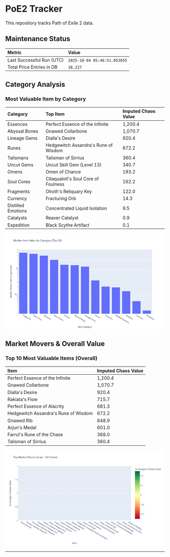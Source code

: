 # PoE2 Tracker

This repository tracks Path of Exile 2 data.

## Maintenance Status

<!-- START_MAINTENANCE -->
| Metric | Value |
|:---|:---|
| Last Successful Run (UTC) | `2025-10-04 05:46:51.053055` |
| Total Price Entries in DB | `38,227` |

<!-- END_MAINTENANCE -->

## Category Analysis

<!-- START_CATEGORY_ANALYSIS -->
### Most Valuable Item by Category
| Category | Top Item | Imputed Chaos Value |
| :--- | :--- | :--- |
| Essences | Perfect Essence of the Infinite | 1,200.4 |
| Abyssal Bones | Gnawed Collarbone | 1,070.7 |
| Lineage Gems | Dialla's Desire | 920.4 |
| Runes | Hedgewitch Assandra's Rune of Wisdom | 672.2 |
| Talismans | Talisman of Sirrius | 360.4 |
| Uncut Gems | Uncut Skill Gem (Level 13) | 340.7 |
| Omens | Omen of Chance | 193.2 |
| Soul Cores | Citaqualotl's Soul Core of Foulness | 162.2 |
| Fragments | Olroth's Reliquary Key | 122.0 |
| Currency | Fracturing Orb | 14.3 |
| Distilled Emotions | Concentrated Liquid Isolation | 9.5 |
| Catalysts | Reaver Catalyst | 0.9 |
| Expedition | Black Scythe Artifact | 0.1 |


![Category Analysis Chart](charts/category_analysis.png)
<!-- END_CATEGORY_ANALYSIS -->

## Market Movers & Overall Value

<!-- START_ANALYSIS -->
### Top 10 Most Valuable Items (Overall)
| Item | Imputed Chaos Value |
| :--- | :--- |
| Perfect Essence of the Infinite | 1,200.4 |
| Gnawed Collarbone | 1,070.7 |
| Dialla's Desire | 920.4 |
| Rakiata's Flow | 715.7 |
| Perfect Essence of Alacrity | 681.3 |
| Hedgewitch Assandra's Rune of Wisdom | 672.2 |
| Gnawed Rib | 648.9 |
| Arjun's Medal | 601.0 |
| Farrul's Rune of the Chase | 368.0 |
| Talisman of Sirrius | 360.4 |


![Market Movers Chart](charts/market_movers.png)
<!-- END_ANALYSIS -->

---
